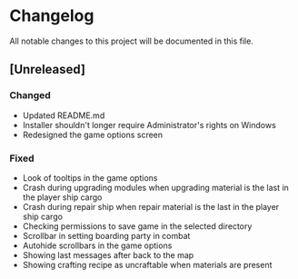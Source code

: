 # Changelog
All notable changes to this project will be documented in this file.

## [Unreleased]

### Changed
- Updated README.md
- Installer shouldn't longer require Administrator's rights on Windows
- Redesigned the game options screen

### Fixed
- Look of tooltips in the game options
- Crash during upgrading modules when upgrading material is the last in the
  player ship cargo
- Crash during repair ship when repair material is the last in the player
  ship cargo
- Checking permissions to save game in the selected directory
- Scrollbar in setting boarding party in combat
- Autohide scrollbars in the game options
- Showing last messages after back to the map
- Showing crafting recipe as uncraftable when materials are present

